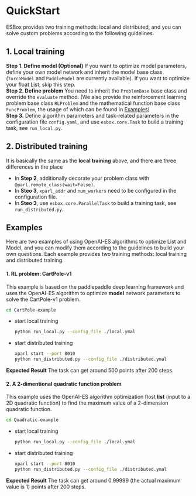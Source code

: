 
# QuickStart
ESBox provides two training methods: local and distributed, and you can solve custom problems according to the following guidelines.

## 1. Local training 
**Step 1. Define model (Optional)** If you want to optimize model parameters, define your own model network and inherit the model base class (`TorchModel` and `PaddleModel` are currently available). If you want to optimize your float List, skip this step.         
**Step 2. Define problem** You need to inherit the `ProblemBase` base class and override the `evaluate` method. (We also provide the reinforcement learning problem base class `RLProblem` and the mathematical function base class `FuncProblem`, the usage of which can be found in [Examples](http://gitlab.baidu.com/nlp-ol/ESBox/tree/developing/examples))          
**Step 3.** Define algorithm parameters and task-related parameters in the configuration file `config.yaml`, and use `esbox.core.Task` to build a training task, see `run_local.py`.

## 2. Distributed training 
It is basically the same as the **local training** above, and there are three differences in the place
+ In **Step 2**, additionally decorate your problem class with `@parl.remote_class(wait=False)`.
+ In **Steo 3**, `xparl_addr` and `num_workers` need to be configured in the configuration file.
+ In **Steo 3**, use `esbox.core.ParallelTask` to build a training task, see `run_distributed.py`.

## Examples
Here are two examples of using OpenAI-ES algorithms to optimize List and Model, and you can modify them according to the guidelines to build your own questions. Each example provides two training methods: local training and distributed training.

#### 1. RL problem: CartPole-v1
This example is based on the paddlepaddle deep learning framework and uses the OpenAI-ES algorithm to optimize **model** network parameters to solve the CartPole-v1 problem.

```bash
cd CartPole-example
```
- start local training
    ```bash
    python run_local.py --config_file ./local.ymal
    ```
- start distributed training
    ```bash
    xparl start --port 8010
    python run_distributed.py --config_file ./distributed.ymal
    ```
**Expected Result** 
The task can get around 500 points after 200 steps.

#### 2. A 2-dimentional quadratic function problem
This example uses the OpenAI-ES algorithm optimization flost **list** (input to a 2D quadratic function) to find the maximum value of a 2-dimension quadratic function.

```bash
cd Quadratic-example
```
- start local training
    ```bash
    python run_local.py --config_file ./local.ymal
    ```
- start distributed training
    ```bash
    xparl start --port 8010
    python run_distributed.py --config_file ./distributed.ymal
    ```

**Expected Result** 
The task can get around 0.99999 (the actual maximum value is 1) points after 200 steps.
